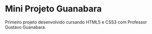 # Mini Projeto Guanabara
 Primeiro projeto desenvolvido cursando HTML5 e CSS3 com Professor Gustavo Guanabara.
